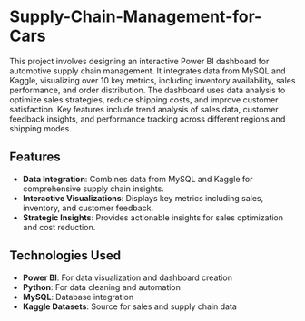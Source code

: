 # Supply-Chain-Management-for-Cars

This project involves designing an interactive Power BI dashboard for automotive supply chain management. It integrates data from MySQL and Kaggle, visualizing over 10 key metrics, including inventory availability, sales performance, and order distribution. The dashboard uses data analysis to optimize sales strategies, reduce shipping costs, and improve customer satisfaction. Key features include trend analysis of sales data, customer feedback insights, and performance tracking across different regions and shipping modes.

## Features
- **Data Integration**: Combines data from MySQL and Kaggle for comprehensive supply chain insights.
- **Interactive Visualizations**: Displays key metrics including sales, inventory, and customer feedback.
- **Strategic Insights**: Provides actionable insights for sales optimization and cost reduction.

## Technologies Used
- **Power BI**: For data visualization and dashboard creation
- **Python**: For data cleaning and automation
- **MySQL**: Database integration
- **Kaggle Datasets**: Source for sales and supply chain data
